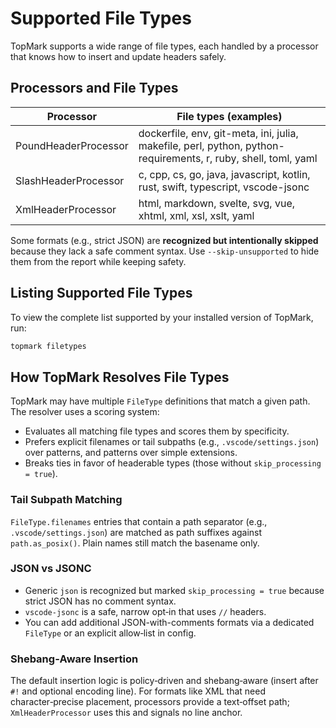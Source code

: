<!--
topmark:header:start

  file         : filetypes.md
  file_relpath : docs/usage/filetypes.md
  project      : TopMark
  license      : MIT
  copyright    : (c) 2025 Olivier Biot

topmark:header:end
-->

# Supported File Types

TopMark supports a wide range of file types, each handled by a processor that knows how to insert
and update headers safely.

## Processors and File Types

| Processor            | File types (examples)                                                                                          |
| -------------------- | -------------------------------------------------------------------------------------------------------------- |
| PoundHeaderProcessor | dockerfile, env, git-meta, ini, julia, makefile, perl, python, python-requirements, r, ruby, shell, toml, yaml |
| SlashHeaderProcessor | c, cpp, cs, go, java, javascript, kotlin, rust, swift, typescript, vscode-jsonc                                |
| XmlHeaderProcessor   | html, markdown, svelte, svg, vue, xhtml, xml, xsl, xslt, yaml                                                  |

Some formats (e.g., strict JSON) are **recognized but intentionally skipped** because they lack a
safe comment syntax. Use `--skip-unsupported` to hide them from the report while keeping safety.

## Listing Supported File Types

To view the complete list supported by your installed version of TopMark, run:

```sh
topmark filetypes
```

## How TopMark Resolves File Types

TopMark may have multiple `FileType` definitions that match a given path. The resolver uses a
scoring system:

- Evaluates all matching file types and scores them by specificity.
- Prefers explicit filenames or tail subpaths (e.g., `.vscode/settings.json`) over patterns, and
  patterns over simple extensions.
- Breaks ties in favor of headerable types (those without `skip_processing = true`).

### Tail Subpath Matching

`FileType.filenames` entries that contain a path separator (e.g., `.vscode/settings.json`) are
matched as path suffixes against `path.as_posix()`. Plain names still match the basename only.

### JSON vs JSONC

- Generic `json` is recognized but marked `skip_processing = true` because strict JSON has no
  comment syntax.
- `vscode-jsonc` is a safe, narrow opt‑in that uses `//` headers.
- You can add additional JSON-with-comments formats via a dedicated `FileType` or an explicit
  allow‑list in config.

### Shebang‑Aware Insertion

The default insertion logic is policy‑driven and shebang‑aware (insert after `#!` and optional
encoding line). For formats like XML that need character‑precise placement, processors provide a
text‑offset path; `XmlHeaderProcessor` uses this and signals no line anchor.
